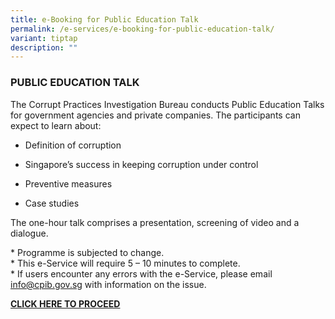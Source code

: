 ```yaml
---
title: e-Booking for Public Education Talk
permalink: /e-services/e-booking-for-public-education-talk/
variant: tiptap
description: ""
---
```

<h3><strong>PUBLIC EDUCATION TALK</strong></h3>
<p>The Corrupt Practices Investigation Bureau conducts Public Education Talks
for government agencies and private companies. The participants can expect
to learn about:</p>
<ul data-tight="true" class="tight">
<li>
<p>Definition of corruption</p>
</li>
<li>
<p>Singapore’s success in keeping corruption under control</p>
</li>
<li>
<p>Preventive measures</p>
</li>
<li>
<p>Case studies</p>
</li>
</ul>
<p>The one-hour talk comprises a presentation, screening of video and a dialogue.</p>
<p>* Programme is subjected to change.
<br>* This e-Service will require 5 – 10 minutes to complete.
<br>* If users encounter any errors with the e-Service, please email <a href="mailto: info@cpib.gov.sg" rel="noopener noreferrer nofollow" target="_blank">info@cpib.gov.sg</a> with
information on the issue.
<br>
</p>
<p><strong><a href="https://go.gov.sg/cpibpubliceducationtalks" rel="noopener noreferrer nofollow" target="_blank">CLICK HERE TO PROCEED</a></strong>
</p>
<p></p>